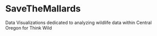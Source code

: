# SaveTheMallards
Data Visualizations dedicated to analyzing wildlife data within Central Oregon for Think Wild
